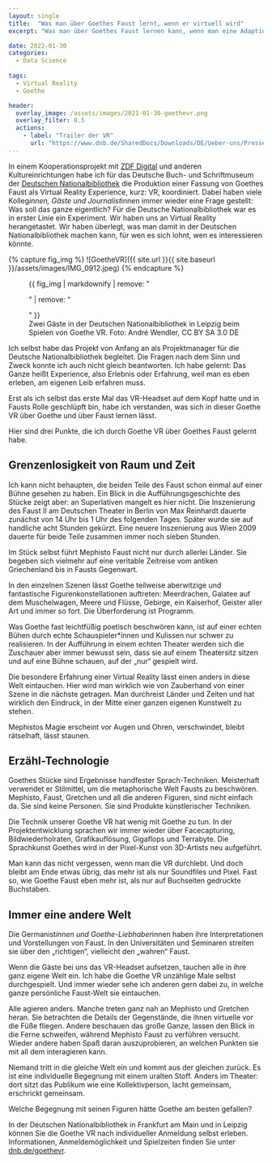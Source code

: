 ```yaml
---
layout: single
title:  "Was man über Goethes Faust lernt, wenn er virtuell wird"
excerpt: "Was man über Goethes Faust lernen kann, wenn man eine Adaption als Virtual Reality Experience erlebt?"

date: 2022-01-30
categories:
  - Data Science
 
tags:
  - Virtual Reality
  - Goethe

header:
  overlay_image: /assets/images/2021-01-30-goethevr.png
  overlay_filter: 0.5
  actions:
    - label: "Trailer der VR"
      url: "https://www.dnb.de/SharedDocs/Downloads/DE/Ueber-uns/Pressemitteilungen/2021_GoetheVr/video_goetheVR_trailer.mp4?__blob=publicationFile&v=2"
---
```


In einem Kooperationsprojekt mit [ZDF Digital](https://www.zdf-digital.com/) und anderen Kultureinrichtungen habe ich für das Deutsche Buch- und Schriftmuseum der [Deutschen Nationalbibliothek](https://www.dnb.de) die Produktion einer Fassung von Goethes Faust als Virtual Reality Experience, kurz: VR, koordiniert. Dabei haben viele Kolleg*innen, Gäste und Journalist*innen immer wieder eine Frage gestellt: Was soll das ganze eigentlich? Für die Deutsche Nationalbibliothek war es in erster Linie ein Experiment. Wir haben uns an Virtual Reality herangetastet. Wir haben überlegt, was man damit in der Deutschen Nationalbibliothek machen kann, für wen es sich lohnt, wen es interessieren könnte.

{% capture fig_img %}
![GoetheVR]({{ site.url }}{{ site.baseurl }}/assets/images/IMG_0912.jpeg)
{% endcapture %}

<figure>
  {{ fig_img | markdownify | remove: "<p>" | remove: "</p>" }}
  <figcaption>Zwei Gäste in der Deutschen Nationalbibliothek in Leipzig beim Spielen von Goethe VR. Foto: André Wendler, CC BY SA 3.0 DE</figcaption>
</figure>

Ich selbst habe das Projekt von Anfang an als Projektmanager für die Deutsche Nationalbibliothek begleitet. Die Fragen nach dem Sinn und Zweck konnte ich auch nicht gleich beantworten. Ich habe gelernt: Das Ganze heißt Experience, also Erlebnis oder Erfahrung, weil man es eben erleben, am eigenen Leib erfahren muss.

Erst als ich selbst das erste Mal das VR-Headset auf dem Kopf hatte und in Fausts Rolle geschlüpft bin, habe ich verstanden, was sich in dieser Goethe VR über Goethe und über Faust lernen lässt.

Hier sind drei Punkte, die ich durch Goethe VR über Goethes Faust gelernt habe.

## Grenzenlosigkeit von Raum und Zeit

Ich kann nicht behaupten, die beiden Teile des Faust schon einmal auf einer Bühne gesehen zu haben. Ein Blick in die Aufführungsgeschichte des Stücke zeigt aber: an Superlativen mangelt es hier nicht. Die Inszenierung des Faust II am Deutschen Theater in Berlin von Max Reinhardt dauerte zunächst von 14 Uhr bis 1 Uhr des folgenden Tages. Später wurde sie auf handliche acht Stunden gekürzt. Eine neuere Inszenierung aus Wien 2009 dauerte für beide Teile zusammen immer noch sieben Stunden.

Im Stück selbst führt Mephisto Faust nicht nur durch allerlei Länder. Sie begeben sich vielmehr auf eine veritable Zeitreise vom antiken Griechenland bis in Fausts Gegenwart.

In den einzelnen Szenen lässt Goethe teilweise aberwitzige und fantastische Figurenkonstellationen auftreten: Meerdrachen, Galatee auf dem Muschelwagen, Meere und Flüsse, Gebirge, ein Kaiserhof, Geister aller Art und immer so fort. Die Überforderung ist Programm.

Was Goethe fast leichtfüßig poetisch beschwören kann, ist auf einer echten Bühen durch echte Schauspieler*innen und Kulissen nur schwer zu realisieren. In der Aufführung in einem echten Theater werden sich die Zuschauer aber immer bewusst sein, dass sie auf einem Theatersitz sitzen und auf eine Bühne schauen, auf der „nur“ gespielt wird.

Die besondere Erfahrung einer Virtual Reality lässt einen anders in diese Welt eintauchen. Hier wird man wirklich wie von Zauberhand von einer Szene in die nächste getragen. Man durchreist Länder und Zeiten und hat wirklich den Eindruck, in der Mitte einer ganzen eigenen Kunstwelt zu stehen.

Mephistos Magie erscheint vor Augen und Ohren, verschwindet, bleibt rätselhaft, lässt staunen.

## Erzähl-Technologie

Goethes Stücke sind Ergebnisse handfester Sprach-Techniken. Meisterhaft verwendet er Stilmittel, um die metaphorische Welt Fausts zu beschwören. Mephisto, Faust, Gretchen und all die anderen Figuren, sind nicht einfach da. Sie sind keine Personen. Sie sind Produkte künstlerischer Techniken.

Die Technik unserer Goethe VR hat wenig mit Goethe zu tun. In der Projektentwicklung sprachen wir immer wieder über Facecapturing, Bildwiederholraten, Grafikauflösung, Gigaflops und Terrabyte. Die Sprachkunst Goethes wird in der Pixel-Kunst von 3D-Artists neu aufgeführt.

Man kann das nicht vergessen, wenn man die VR durchlebt. Und doch bleibt am Ende etwas übrig, das mehr ist als nur Soundfiles und Pixel. Fast so, wie Goethe Faust eben mehr ist, als nur auf Buchseiten gedruckte Buchstaben.

## Immer eine andere Welt

Die Germanist*innen und Goethe-Liebhaber*innen haben ihre Interpretationen und Vorstellungen von Faust. In den Universitäten und Seminaren streiten sie über den „richtigen“, vielleicht den „wahren“ Faust.

Wenn die Gäste bei uns das VR-Headset aufsetzen, tauchen alle in ihre ganz eigene Welt ein. Ich habe die Goethe VR unzählige Male selbst durchgespielt. Und immer wieder sehe ich anderen gern dabei zu, in welche ganze persönliche Faust-Welt sie eintauchen.

Alle agieren anders. Manche treten ganz nah an Mephisto und Gretchen heran. Sie betrachten die Details der Gegenstände, die ihnen virtuelle vor die Füße fliegen. Andere beschauen das große Ganze, lassen den Blick in die Ferne schweifen, während Mephisto Faust zu verführen versucht. Wieder andere haben Spaß daran auszuprobieren, an welchen Punkten sie mit all dem interagieren kann.

Niemand tritt in die gleiche Welt ein und kommt aus der gleichen zurück. Es ist eine individuelle Begegnung mit einem uralten Stoff. Anders im Theater: dort sitzt das Publikum wie eine Kollektivperson, lacht gemeinsam, erschrickt gemeinsam.

Welche Begegnung mit seinen Figuren hätte Goethe am besten gefallen?

In der Deutschen Nationalbibliothek in Frankfurt am Main und in Leipzig können Sie die Goethe VR nach individueller Anmeldung selbst erleben. Informationen, Anmeldemöglichkeit und Spielzeiten finden Sie unter [dnb.de/goethevr](https://dnb.de/goethevr).